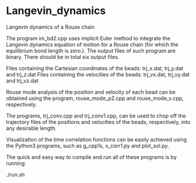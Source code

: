 # Langevin_dynamics
Langevin dynamics of a Rouse chain

The program im_bd2.cpp uses implicit Euler method to integrate the Langevin dynamics equation of motion for a Rouse chain (for which the equilibrium bond length is zero.). The output files of such program are binary. There should be in total six output files.

Files containing the Cartesian coordinates of the beads: trj_x.dat, trj_y.dat and trj_z.dat
Files containing the velocities of the beads: trj_vx.dat, trj_vy.dat and trj_vz.dat

Rouse mode analysis of the position and velocity of each bead can be obtained using the program, rouse_mode_p2.cpp and rouse_mode_v.cpp, respectively. 

The programs, trj_conv.cpp and trj_conv1.cpp, can be used to chop off the trajectory files of the positions and velocities of the beads, respectively, into any desirable length.

Visualization of the time correlation functions can be easily achieved using the Python3 programs, such as g_cpp1s, x_corr1.py and plot_sol.py.

The quick and easy way to compile and run all of these programs is by running:

./run.sh
